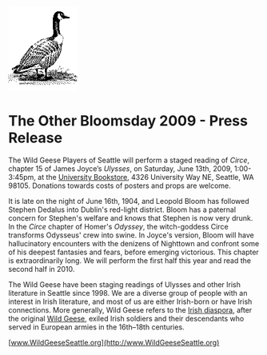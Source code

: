 [![[Goose]](../../../images/goose.gif)](../../../index.html)

The Other Bloomsday 2009 - Press Release
========================================

The Wild Geese Players of Seattle will perform a staged reading of
*Circe*, chapter 15 of James Joyce’s *Ulysses*, on Saturday, June 13th,
2009, 1:00-3:45pm, at the [University
Bookstore](http://www.bookstore.washington.edu/), 4326 University Way
NE, Seattle, WA 98105. Donations towards costs of posters and props are
welcome.

It is late on the night of June 16th, 1904, and Leopold Bloom has
followed Stephen Dedalus into Dublin's red-light district. Bloom has a
paternal concern for Stephen's welfare and knows that Stephen is now
very drunk. In the *Circe* chapter of Homer's *Odyssey*, the
witch-goddess Circe transforms Odysseus' crew into swine. In Joyce's
version, Bloom will have hallucinatory encounters with the denizens of
Nighttown and confront some of his deepest fantasies and fears, before
emerging victorious. This chapter is extraordinarily long. We will
perform the first half this year and read the second half in 2010.

The Wild Geese have been staging readings of Ulysses and other Irish
literature in Seattle since 1998. We are a diverse group of people with
an interest in Irish literature, and most of us are either Irish-born or
have Irish connections. More generally, Wild Geese refers to the [Irish
diaspora](http://en.wikipedia.org/wiki/Irish_diaspora), after the
original [Wild
Geese](http://en.wikipedia.org/wiki/Flight_of_the_Wild_Geese), exiled
Irish soldiers and their descendants who served in European armies in
the 16th–18th centuries.

[www.WildGeeseSeattle.org](http://www.WildGeeseSeattle.org)
